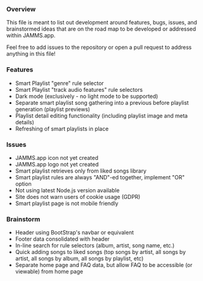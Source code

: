 ### Overview

This file is meant to list out development around features, bugs, issues, and brainstormed ideas that are on the road map to be developed or addressed within JAMMS.app.

Feel free to add issues to the repository or open a pull request to address anything in this file!

### Features

- Smart Playlist "genre" rule selector
- Smart Playlist "track audio features" rule selectors
- Dark mode (exclusively - no light mode to be supported)
- Separate smart playlist song gathering into a previous before playlist generation (playlist previews)
- Playlist detail editing functionality (including playlist image and meta details)
- Refreshing of smart playlists in place

### Issues

- JAMMS.app icon not yet created
- JAMMS.app logo not yet created
- Smart playlist retrieves only from liked songs library
- Smart playlist rules are always "AND"-ed together, implement "OR" option
- Not using latest Node.js version available
- Site does not warn users of cookie usage (GDPR)
- Smart playlist page is not mobile friendly

### Brainstorm

- Header using BootStrap's navbar or equivalent
- Footer data consolidated with header
- In-line search for rule selectors (album, artist, song name, etc.)
- Quick adding songs to liked songs (top songs by artist, all songs by artist, all songs by album, all songs by playlist, etc)
- Separate home page and FAQ data, but allow FAQ to be accessible (or viewable) from home page
